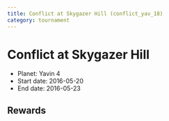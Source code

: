 ```yaml
---
title: Conflict at Skygazer Hill (conflict_yav_18)
category: tournament
---
```

# Conflict at Skygazer Hill

  * Planet: Yavin 4
  * Start date: 2016-05-20
  * End date: 2016-05-23

## Rewards

